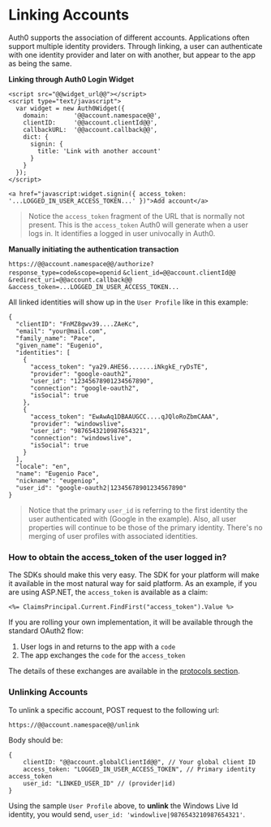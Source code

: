 # Linking Accounts

Auth0 supports the association of different accounts. Applications often support multiple identity providers. Through linking, a user can authenticate with one identity provider and later on with another, but appear to the app as being the same.

**Linking through Auth0 Login Widget**

```
<script src="@@widget_url@@"></script>
<script type="text/javascript">
  var widget = new Auth0Widget({
    domain:       '@@account.namespace@@',
    clientID:     '@@account.clientId@@',
    callbackURL:  '@@account.callback@@',
    dict: {
      signin: {
        title: 'Link with another account'
      }
    }
  });
</script>

<a href="javascript:widget.signin({ access_token: '...LOGGED_IN_USER_ACCESS_TOKEN...' })">Add account</a>
```

> Notice the `access_token` fragment of the URL that is normally not present. This is the `access_token` Auth0 will generate when a user logs in. It identifies a logged in user univocally in Auth0.

**Manually initiating the authentication transaction**

`https://@@account.namespace@@/authorize?response_type=code&scope=openid`
`&client_id=@@account.clientId@@`
`&redirect_uri=@@account.callback@@`
`&access_token=...LOGGED_IN_USER_ACCESS_TOKEN...`

All linked identities will show up in the `User Profile` like in this example:

```
{
  "clientID": "FnMZ8gwv39....ZAeKc",
  "email": "your@mail.com",
  "family_name": "Pace",
  "given_name": "Eugenio",
  "identities": [
    {
      "access_token": "ya29.AHES6.......iNkgkE_ryDsTE",
      "provider": "google-oauth2",
      "user_id": "12345678901234567890",
      "connection": "google-oauth2",
      "isSocial": true
    },
    {
      "access_token": "EwAwAq1DBAAUGCC....qJQloRoZbmCAAA",
      "provider": "windowslive",
      "user_id": "9876543210987654321",
      "connection": "windowslive",
      "isSocial": true
    }
  ],
  "locale": "en",
  "name": "Eugenio Pace",
  "nickname": "eugeniop",
  "user_id": "google-oauth2|12345678901234567890"
}

```

> Notice that the primary `user_id` is referring to the first identity the user authenticated with (Google in the example). Also, all user properties will continue to be those of the primary identity. There's no merging of user profiles with associated identities.

### How to obtain the access_token of the user logged in?

The SDKs should make this very easy. The SDK for your platform will make it available in the most natural way for said platform. As an example, if you are using ASP.NET, the `access_token` is available as a claim:

```
<%= ClaimsPrincipal.Current.FindFirst("access_token").Value %>
```

If you are rolling your own implementation, it will be available through the standard OAuth2 flow:

  1. User logs in and returns to the app with a `code`
  2. The app exchanges the `code` for the `access_token`

The details of these exchanges are available in the [protocols section](protocols).

### Unlinking Accounts

To unlink a specific account, POST request to the following url:

`https://@@account.namespace@@/unlink`

Body should be:

```
{
	clientID: "@@account.globalClientId@@", // Your global client ID
    access_token: "LOGGED_IN_USER_ACCESS_TOKEN", // Primary identity access_token
    user_id: "LINKED_USER_ID" // (provider|id)
}
```

Using the sample `User Profile` above, to __unlink__ the Windows Live Id identity, you would send, `user_id: 'windowlive|9876543210987654321'`.

